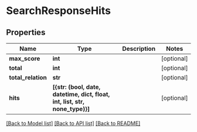 # SearchResponseHits

## Properties
Name | Type | Description | Notes
------------ | ------------- | ------------- | -------------
**max_score** | **int** |  | [optional] 
**total** | **int** |  | [optional] 
**total_relation** | **str** |  | [optional] 
**hits** | **[{str: (bool, date, datetime, dict, float, int, list, str, none_type)}]** |  | [optional] 


[[Back to Model list]](../README.md#documentation-for-models) [[Back to API list]](../README.md#documentation-for-api-endpoints) [[Back to README]](../README.md)


